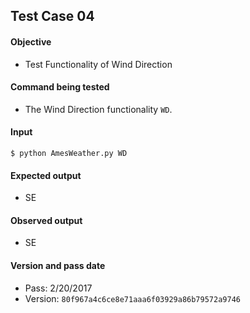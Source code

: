 ## Test Case 04
#### Objective
- Test Functionality of Wind Direction

#### Command being tested
- The Wind Direction functionality ```WD```.

#### Input
``` $ python AmesWeather.py WD ```


#### Expected output
- SE

#### Observed output
- SE

#### Version and pass date
- Pass: 2/20/2017
- Version: ```80f967a4c6ce8e71aaa6f03929a86b79572a9746```
